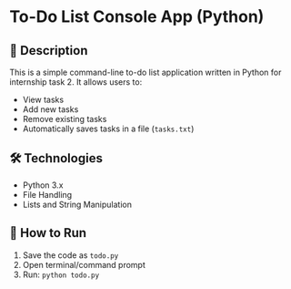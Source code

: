 # To-Do List Console App (Python)

## 🧾 Description
This is a simple command-line to-do list application written in Python for internship task 2. It allows users to:
- View tasks
- Add new tasks
- Remove existing tasks
- Automatically saves tasks in a file (`tasks.txt`)

## 🛠 Technologies
- Python 3.x
- File Handling
- Lists and String Manipulation

## 🚀 How to Run
1. Save the code as `todo.py`
2. Open terminal/command prompt
3. Run: `python todo.py`
